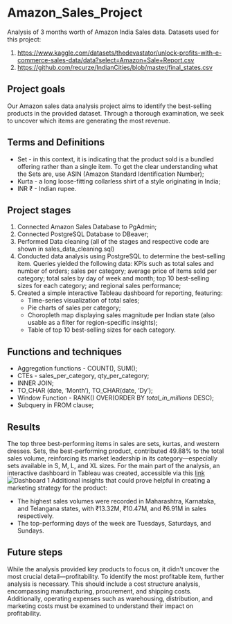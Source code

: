 # Amazon_Sales_Project
Analysis of 3 months worth of Amazon India Sales data.
Datasets used for this project:
1. https://www.kaggle.com/datasets/thedevastator/unlock-profits-with-e-commerce-sales-data/data?select=Amazon+Sale+Report.csv
2. https://github.com/recurze/IndianCities/blob/master/final_states.csv
## Project goals
Our Amazon sales data analysis project aims to identify the best-selling products in the provided dataset. Through a thorough examination, we seek to uncover which items are generating the most revenue.
## Terms and Definitions
- Set - in this context, it is indicating that the product sold is a bundled offering rather than a single item. To get the clear understanding what the Sets are, use ASIN (Amazon Standard Identification Number);
- Kurta - a long loose-fitting collarless shirt of a style originating in India;
- INR ₹ - Indian rupee.
## Project stages
1. Connected Amazon Sales Database to PgAdmin;
2. Connected PostgreSQL Database to DBeaver;
3. Performed Data cleaning (all of the stages and respective code are shown in sales_data_cleaning.sql)
4. Conducted data analysis using PostgreSQL to determine the best-selling item. Queries yielded the following data: KPIs such as total sales and number of orders; sales per category; average price of items sold per category; total sales by day of week and month; top 10 best-selling sizes for each category; and regional sales performance;
5. Created a simple interactive Tableau dashboard for reporting, featuring:
    - Time-series visualization of total sales;
    - Pie charts of sales per category;
    - Choropleth map displaying sales magnitude per Indian state (also usable as a filter for region-specific insights);
    - Table of top 10 best-selling sizes for each category.
## Functions and techniques
- Aggregation functions - COUNT(), SUM();
- CTEs - sales_per_category, qty_per_category;
- INNER JOIN;
- TO_CHAR (date, ‘Month’), TO_CHAR(date, ‘Dy’);
- Window Function - RANK() OVER(ORDER BY *total_in_millions* DESC);
- Subquery in FROM clause;
## Results
The top three best-performing items in sales are sets, kurtas, and western dresses. Sets, the best-performing product, contributed 49.88% to the total sales volume, reinforcing its market leadership in its category—especially sets available in S, M, L, and XL sizes.
For the main part of the analysis, an interactive dashboard in Tableau was created, accessible via this [link](https://public.tableau.com/views/AmazonSales_17241613013840/Dashboard1?:language=en-US&:sid=&:redirect=auth&:display_count=n&:origin=viz_share_link)
![Dashboard 1](https://github.com/user-attachments/assets/15bce8f4-9cf2-4c01-abee-f369acb777c6)
Additional insights that could prove helpful in creating a marketing strategy for the product:
- The highest sales volumes were recorded in Maharashtra, Karnataka, and Telangana states, with ₹13.32M, ₹10.47M, and ₹6.91M in sales respectively.
- The top-performing days of the week are Tuesdays, Saturdays, and Sundays.
## Future steps
While the analysis provided key products to focus on, it didn't uncover the most crucial detail—profitability.
To identify the most profitable item, further analysis is necessary. This should include a cost structure analysis, encompassing manufacturing, procurement, and shipping costs. Additionally, operating expenses such as warehousing, distribution, and marketing costs must be examined to understand their impact on profitability.
